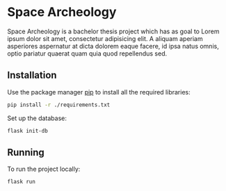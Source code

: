 # Space Archeology

Space Archeology is a bachelor thesis project which has as goal to
	Lorem ipsum dolor sit amet, consectetur adipisicing elit. A aliquam aperiam asperiores aspernatur at dicta dolorem eaque facere, id ipsa natus omnis, optio pariatur quaerat quam quia quod repellendus sed.

## Installation

Use the package manager [pip](https://pip.pypa.io/en/stable/) to install all the required libraries:

```bash
pip install -r ./requirements.txt
```

Set up the database:

```bash
flask init-db
```

## Running

To run the project locally: 

```bash
flask run
```